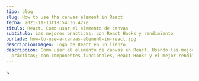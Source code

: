 ```yaml
---
tipo: blog
slug: How to use the canvas element in React
fecha: 2021-11-13T18:54:36.427Z
titulo: React. Como usar el elemento de canvas
subtitulo: Las mejores practicas; con React Hooks y rendimiento
portada: how-to-use-a-canvas-element-in-react.jpg
descripcionImagen: Logo de React en un lienzo
descripcion: Como usar el elemento de canvas en React. Usando las mejores
  prácticas; con componentes funcionales, React Hooks y el mejor rendimiento
---
```

s